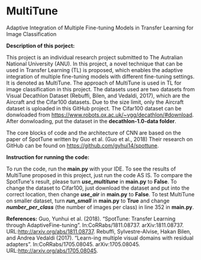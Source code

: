 # MultiTune
Adaptive Integration of Multiple Fine-tuning Models in Transfer Learning for Image Classification

**Description of this porject:**

This project is an individual research project submitted to The Autralian National University (ANU). In this project, a novel technique that can be used in Transfer Learning (TL) is proposed, which enables the adaptive integration of multiple fine-tuning models with different fine-tuning settings. It is denoted as MultiTune. The approach of MultiTune is used in TL for image classification in this project. The datasets used are two datasets from Visual Decathlon Dataset (Rebuffi, Bilen, and Vedaldi, 2017), which are the Aircraft and the Cifar100 datasets. Due to the size limit, only the Aircraft dataset is uploaded in this GitHub project. The Cifar100 dataset can be donwloaded from https://www.robots.ox.ac.uk/~vgg/decathlon/#download. After donwloading, put the dataset in the **decathlon-1.0-data folder**.

The core blocks of code and the architecture of CNN are based on the paper of SpotTune written by Guo et al. (Guo et al., 2018) Their research on GitHub can be found on https://github.com/gyhui14/spottune. 

**Instruction for running the code:**

To run the code, run the **main.py** with your IDE. To see the results of MultiTune proposed in this project, just run the code AS IS. To compare the SpotTune's result, please turn ***use_multitune*** in **main.py** to **False**. To change the dataset to Cifar100, just download the dataset and put into the correct location, then change ***use_air*** in **main.py** to **False**. To test MultiTune on smaller dataset, turn ***run_small*** in **main.py** to **True** and change ***number_per_class*** (the number of images per class) in line 352 in **main.py**. 

**References:**
Guo, Yunhui et al. (2018). “SpotTune: Transfer Learning through AdaptiveFine-tuning”. In:CoRRabs/1811.08737. arXiv:1811.08737. URL:http://arxiv.org/abs/1811.08737.
Rebuffi, Sylvestre-Alvise, Hakan Bilen, and Andrea Vedaldi (2017). “Learn-ing multiple visual domains with residual adapters”. In:CoRRabs/1705.08045. arXiv:1705.08045. URL:http://arxiv.org/abs/1705.08045.
